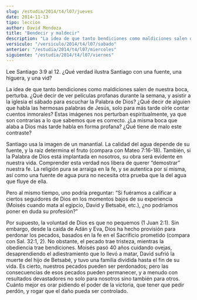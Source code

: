 ```yaml
---
slug: /estudia/2014/t4/l07/jueves
date: 2014-11-13
tipo: leccion
author: David Mendoza
title: "Bendecir y maldecir"
description: "La idea de que tanto bendiciones como maldiciones salen de nuestra boca, perturba. ¿Qué decir de ver películas profanas durante la semana, y asistir a la iglesia el sábado para escuchar la Palabra de Dios? ¿Qué decir de alguien que habla las hermosas palabras de Jesús, solo para más tarde oírle contar cuentos inmorales?"
versiculo: "/versiculo/2014/t4/l07/sabado"
anterior: "/estudia/2014/t4/l07/miercoles"
siguiente: "/estudia/2014/t4/l07/viernes"
---
```


Lee Santiago 3:9 al 12. ¿Qué verdad ilustra Santiago con una fuente, una higuera, y una vid?

La idea de que tanto bendiciones como maldiciones salen de nuestra boca, perturba. ¿Qué decir de ver películas profanas durante la semana, y asistir a la iglesia el sábado para escuchar la Palabra de Dios? ¿Qué decir de alguien que habla las hermosas palabras de Jesús, solo para más tarde oírle contar cuentos inmorales? Estas imágenes nos perturban espiritualmente, ya que son contrarias a lo que sabemos que es correcto. ¿La misma boca que alaba a Dios más tarde habla en forma profana? ¿Qué tiene de malo este contraste?

Santiago usa la imagen de un manantial. La calidad del agua depende de su fuente, y la raíz determina el fruto (compara con Mateo 7:16-18). También, si la Palabra de Dios está implantada en nosotros, su obra será evidente en nuestra vida. Comprender esta verdad nos libera de querer “demostrar” nuestra fe. La religión pura se arraiga en la fe, y se autentica por sí misma, así como una fuente de agua pura no necesita otra prueba que la del agua que fluye de ella.

Pero al mismo tiempo, uno podría preguntar: “Si fuéramos a calificar a ciertos seguidores de Dios en los momentos bajos de su experiencia (Moisés cuando mata al egipcio, David y Betsabé, etc.), ¿no podríamos poner en duda su profesión?”

Por supuesto, la voluntad de Dios es que no pequemos (1 Juan 2:1). Sin embargo, desde la caída de Adán y Eva, Dios ha hecho provisión para perdonar los pecados, basados en la fe en el Sacrificio prometido (compara con Sal. 32:1, 2). No obstante, el pecado trae tristeza, mientras la obediencia trae bendiciones. Moisés pasó 40 años cuidando ovejas, desaprendiendo el adiestramiento que lo llevó a matar, David sufrió la muerte del hijo de Betsabé, y tuvo una familia dividida hasta el fin de su vida. Es cierto, nuestros pecados pueden ser perdonados; pero las consecuencias de esos pecados pueden permanecer, y a menudo con resultados devastadores no solo para nosotros sino también para otros. Cuánto mejor es orar pidiendo el poder de la victoria, que tener que pedir perdón, y rogar que el daño pueda ser controlado.
